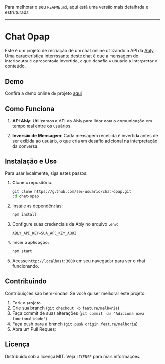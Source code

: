 Para melhorar o seu `README.md`, aqui está uma versão mais detalhada e estruturada:

---

# Chat Opap

Este é um projeto de recriação de um chat online utilizando a API da [Ably](https://ably.com/). Uma característica interessante deste chat é que a mensagem do interlocutor é apresentada invertida, o que desafia o usuário a interpretar o conteúdo.

## Demo

Confira a demo online do projeto [aqui](https://chat-opap.vercel.app/).

## Como Funciona

1. **API Ably**: Utilizamos a API da Ably para lidar com a comunicação em tempo real entre os usuários.
   
2. **Inversão de Mensagem**: Cada mensagem recebida é invertida antes de ser exibida ao usuário, o que cria um desafio adicional na interpretação da conversa.

## Instalação e Uso

Para usar localmente, siga estes passos:

1. Clone o repositório:

   ```bash
   git clone https://github.com/seu-usuario/chat-opap.git
   cd chat-opap
   ```

2. Instale as dependências:

   ```bash
   npm install
   ```

3. Configure suas credenciais da Ably no arquivo `.env`:

   ```
   ABLY_API_KEY=SUA_API_KEY_AQUI
   ```

4. Inicie a aplicação:

   ```bash
   npm start
   ```

5. Acesse `http://localhost:3000` em seu navegador para ver o chat funcionando.

## Contribuindo

Contribuições são bem-vindas! Se você quiser melhorar este projeto:

1. Fork o projeto
2. Crie sua branch (`git checkout -b feature/melhoria`)
3. Faça commit de suas alterações (`git commit -am 'Adiciona nova funcionalidade'`)
4. Faça push para a branch (`git push origin feature/melhoria`)
5. Abra um Pull Request

## Licença

Distribuído sob a licença MIT. Veja `LICENSE` para mais informações.